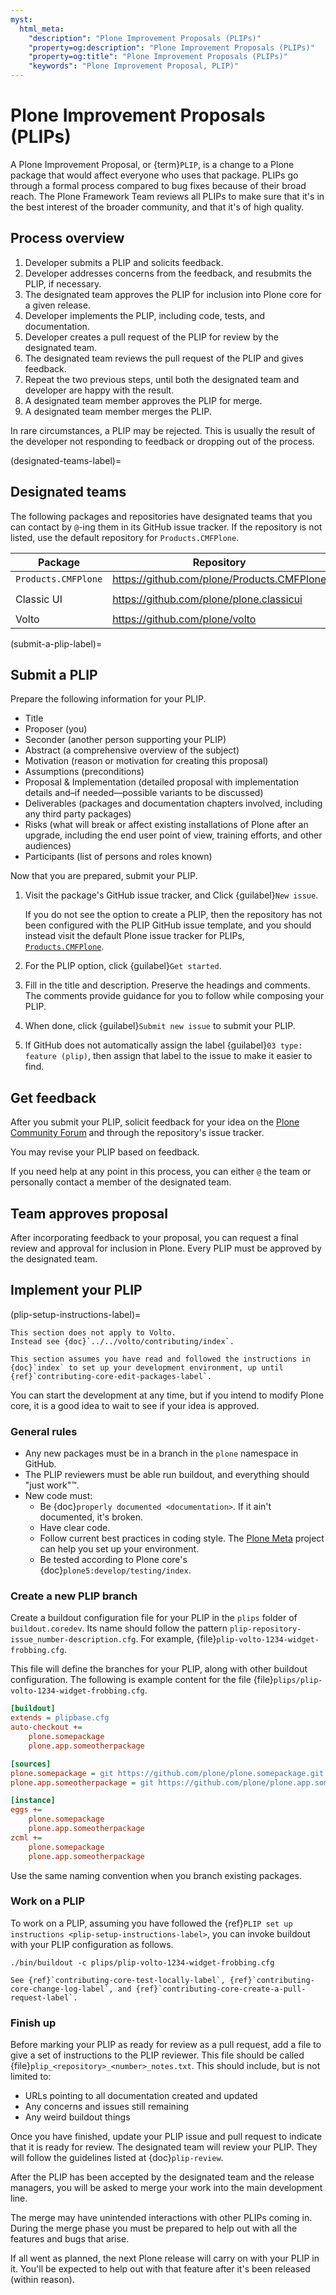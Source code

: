 ```yaml
---
myst:
  html_meta:
    "description": "Plone Improvement Proposals (PLIPs)"
    "property=og:description": "Plone Improvement Proposals (PLIPs)"
    "property=og:title": "Plone Improvement Proposals (PLIPs)"
    "keywords": "Plone Improvement Proposal, PLIP)"
---
```


# Plone Improvement Proposals (PLIPs)

A Plone Improvement Proposal, or {term}`PLIP`, is a change to a Plone package that would affect everyone who uses that package.
PLIPs go through a formal process compared to bug fixes because of their broad reach.
The Plone Framework Team reviews all PLIPs to make sure that it's in the best interest of the broader community, and that it's of high quality.


## Process overview

1.  Developer submits a PLIP and solicits feedback.
2.  Developer addresses concerns from the feedback, and resubmits the PLIP, if necessary.
3.  The designated team approves the PLIP for inclusion into Plone core for a given release.
4.  Developer implements the PLIP, including code, tests, and documentation.
5.  Developer creates a pull request of the PLIP for review by the designated team.
6.  The designated team reviews the pull request of the PLIP and gives feedback.
7.  Repeat the two previous steps, until both the designated team and developer are happy with the result.
8.  A designated team member approves the PLIP for merge.
9.  A designated team member merges the PLIP.

In rare circumstances, a PLIP may be rejected.
This is usually the result of the developer not responding to feedback or dropping out of the process.


(designated-teams-label)=

## Designated teams

The following packages and repositories have designated teams that you can contact by `@`-ing them in its GitHub issue tracker.
If the repository is not listed, use the default repository for `Products.CMFPlone`.

| Package | Repository | Team |
|---|---|---|
| `Products.CMFPlone` | https://github.com/plone/Products.CMFPlone | not applicable |
| Classic UI | https://github.com/plone/plone.classicui | `@plone/ClassicUI-Team` |
| Volto | https://github.com/plone/volto | `@plone/volto-team` |


(submit-a-plip-label)=

## Submit a PLIP

Prepare the following information for your PLIP.

-   Title
-   Proposer (you)
-   Seconder (another person supporting your PLIP)
-   Abstract (a comprehensive overview of the subject)
-   Motivation (reason or motivation for creating this proposal)
-   Assumptions (preconditions)
-   Proposal & Implementation (detailed proposal with implementation details and–if needed—possible variants to be discussed)
-   Deliverables (packages and documentation chapters involved, including any third party packages)
-   Risks (what will break or affect existing installations of Plone after an upgrade, including the end user point of view, training efforts, and other audiences)
-   Participants (list of persons and roles known)

Now that you are prepared, submit your PLIP.

1.  Visit the package's GitHub issue tracker, and Click {guilabel}`New issue`.

    If you do not see the option to create a PLIP, then the repository has not been configured with the PLIP GitHub issue template, and you should instead visit the default Plone issue tracker for PLIPs, [`Products.CMFPlone`](https://github.com/plone/Products.CMFPlone/issues).

2.  For the PLIP option, click {guilabel}`Get started`.

3.  Fill in the title and description.
    Preserve the headings and comments.
    The comments provide guidance for you to follow while composing your PLIP.

4.  When done, click {guilabel}`Submit new issue` to submit your PLIP.
 
5.  If GitHub does not automatically assign the label {guilabel}`03 type: feature (plip)`, then assign that label to the issue to make it easier to find.


## Get feedback

After you submit your PLIP, solicit feedback for your idea on the [Plone Community Forum](https://community.plone.org/) and through the repository's issue tracker.

You may revise your PLIP based on feedback.

If you need help at any point in this process, you can either `@` the team or personally contact a member of the designated team.


## Team approves proposal

After incorporating feedback to your proposal, you can request a final review and approval for inclusion in Plone.
Every PLIP must be approved by the designated team.


## Implement your PLIP

(plip-setup-instructions-label)=

```{important}
This section does not apply to Volto.
Instead see {doc}`../../volto/contributing/index`.
```

```{note}
This section assumes you have read and followed the instructions in {doc}`index` to set up your development environment, up until {ref}`contributing-core-edit-packages-label`.
```

You can start the development at any time, but if you intend to modify Plone core, it is a good idea to wait to see if your idea is approved.


### General rules

-   Any new packages must be in a branch in the `plone` namespace in GitHub.
-   The PLIP reviewers must be able run buildout, and everything should "just work"™.
-   New code must:
    -   Be {doc}`properly documented <documentation>`. If it ain't documented, it's broken.
    -   Have clear code.
    -   Follow current best practices in coding style.
        The [Plone Meta](https://github.com/plone/meta) project can help you set up your environment.
    -   Be tested according to Plone core's {doc}`plone5:develop/testing/index`.


### Create a new PLIP branch

Create a buildout configuration file for your PLIP in the `plips` folder of `buildout.coredev`.
Its name should follow the pattern `plip-repository-issue_number-description.cfg`.
For example, {file}`plip-volto-1234-widget-frobbing.cfg`.

This file will define the branches for your PLIP, along with other buildout configuration.
The following is example content for the file {file}`plips/plip-volto-1234-widget-frobbing.cfg`.

```ini
[buildout]
extends = plipbase.cfg
auto-checkout +=
    plone.somepackage
    plone.app.someotherpackage

[sources]
plone.somepackage = git https://github.com/plone/plone.somepackage.git branch=plip-volto-1234-widget-frobbing
plone.app.someotherpackage = git https://github.com/plone/plone.app.somepackage.git branch=plip-volto-1234-widget-frobbing

[instance]
eggs +=
    plone.somepackage
    plone.app.someotherpackage
zcml +=
    plone.somepackage
    plone.app.someotherpackage
```

Use the same naming convention when you branch existing packages.


### Work on a PLIP

To work on a PLIP, assuming you have followed the {ref}`PLIP set up instructions <plip-setup-instructions-label>`, you can invoke buildout with your PLIP configuration as follows.

```shell
./bin/buildout -c plips/plip-volto-1234-widget-frobbing.cfg
```

```{seealso}
See {ref}`contributing-core-test-locally-label`, {ref}`contributing-core-change-log-label`, and {ref}`contributing-core-create-a-pull-request-label`.
```


### Finish up

Before marking your PLIP as ready for review as a pull request, add a file to give a set of instructions to the PLIP reviewer.
This file should be called {file}`plip_<repository>_<number>_notes.txt`.
This should include, but is not limited to:

-   URLs pointing to all documentation created and updated
-   Any concerns and issues still remaining
-   Any weird buildout things

Once you have finished, update your PLIP issue and pull request to indicate that it is ready for review.
The designated team will review your PLIP.
They will follow the guidelines listed at {doc}`plip-review`.

After the PLIP has been accepted by the designated team and the release managers, you will be asked to merge your work into the main development line.

The merge may have unintended interactions with other PLIPs coming in.
During the merge phase you must be prepared to help out with all the features and bugs that arise.

If all went as planned, the next Plone release will carry on with your PLIP in it.
You'll be expected to help out with that feature after it's been released (within reason).
